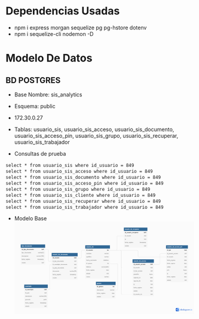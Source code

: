 # Dependencias Usadas
- npm i express morgan sequelize pg pg-hstore  dotenv
- npm i sequelize-cli nodemon -D

# Modelo De Datos

## BD POSTGRES 

- Base Nombre: sis_analytics
- Esquema: public
- 172.30.0.27
- Tablas: usuario_sis, usuario_sis_acceso, usuario_sis_documento, usuario_sis_acceso_pin, usuario_sis_grupo, usuario_sis_recuperar, usuario_sis_trabajador

- Consultas de prueba
```
select * from usuario_sis where id_usuario = 849
select * from usuario_sis_acceso where id_usuario = 849
select * from usuario_sis_documento where id_usuario = 849
select * from usuario_sis_acceso_pin where id_usuario = 849
select * from usuario_sis_grupo where id_usuario = 849
select * from usuario_sis_cliente where id_usuario = 849
select * from usuario_sis_recuperar where id_usuario = 849
select * from usuario_sis_trabajador where id_usuario = 849
```
- Modelo Base
![Image text](bdauth.png)